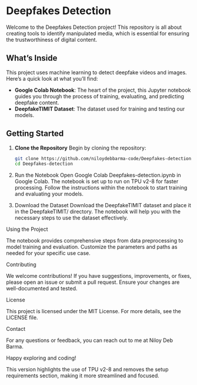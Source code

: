 # Deepfakes Detection

Welcome to the Deepfakes Detection project! This repository is all about creating tools to identify manipulated media, which is essential for ensuring the trustworthiness of digital content.

## What’s Inside

This project uses machine learning to detect deepfake videos and images. Here’s a quick look at what you’ll find:

- **Google Colab Notebook**: The heart of the project, this Jupyter notebook guides you through the process of training, evaluating, and predicting deepfake content.
- **DeepfakeTIMIT Dataset**: The dataset used for training and testing our models.

## Getting Started

1. **Clone the Repository**
   Begin by cloning the repository:
   ```bash
   git clone https://github.com/niloydebbarma-code/Deepfakes-detection.git
   cd Deepfakes-detection

2. Run the Notebook Open Google Colab Deepfakes-detection.ipynb in Google Colab. The notebook is set up to run on TPU v2-8 for faster processing. Follow the instructions within the notebook to start training and evaluating your models.


3. Download the Dataset Download the DeepfakeTIMIT dataset and place it in the DeepfakeTIMIT/ directory. The notebook will help you with the necessary steps to use the dataset effectively.



Using the Project

The notebook provides comprehensive steps from data preprocessing to model training and evaluation. Customize the parameters and paths as needed for your specific use case.

Contributing

We welcome contributions! If you have suggestions, improvements, or fixes, please open an issue or submit a pull request. Ensure your changes are well-documented and tested.

License

This project is licensed under the MIT License. For more details, see the LICENSE file.

Contact

For any questions or feedback, you can reach out to me at Niloy Deb Barma.

Happy exploring and coding!

This version highlights the use of TPU v2-8 and removes the setup requirements section, making it more streamlined and focused.

